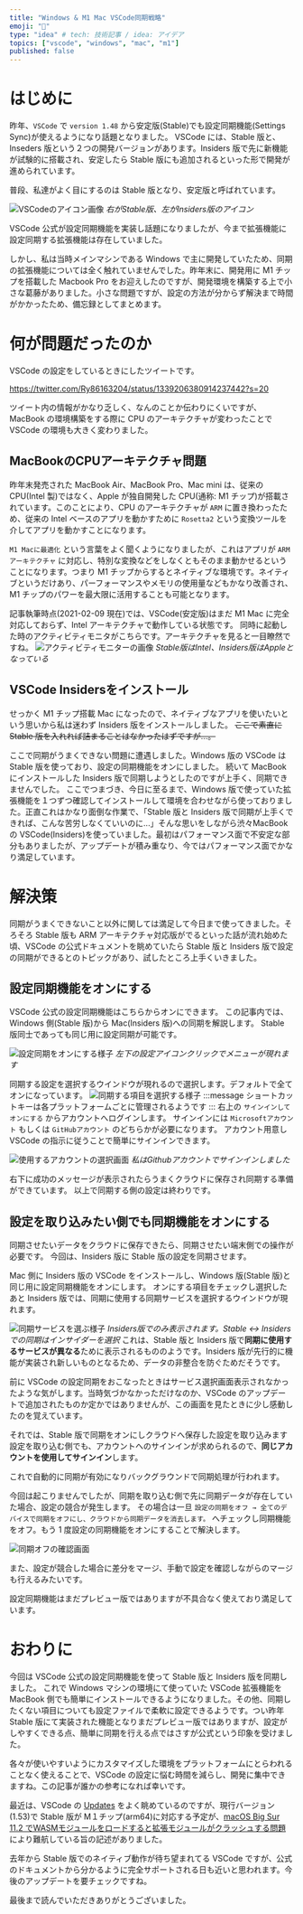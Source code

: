 ```yaml
---
title: "Windows & M1 Mac VSCode同期戦略"
emoji: "🔄"
type: "idea" # tech: 技術記事 / idea: アイデア
topics: ["vscode", "windows", "mac", "m1"]
published: false
---
```


# はじめに

昨年、`VSCode` で `version 1.48` から安定版(Stable)でも設定同期機能(Settings Sync)が使えるようになり話題となりました。
VSCode には、Stable 版と、Inseders 版という２つの開発バージョンがあります。Insiders 版で先に新機能が試験的に搭載され、安定したら Stable 版にも追加されるといった形で開発が進められています。

普段、私達がよく目にするのは Stable 版となり、安定版と呼ばれています。

![VSCodeのアイコン画像](https://storage.googleapis.com/zenn-user-upload/tgrrxh4oo27xz99wxxw1tcfb5vuh)
*右がStable版、左がInsiders版のアイコン*

VSCode 公式が設定同期機能を実装し話題になりましたが、今まで拡張機能に設定同期する拡張機能は存在していました。

しかし、私は当時メインマシンである Windows で主に開発していたため、同期の拡張機能については全く触れていませんでした。昨年末に、開発用に M1 チップを搭載した Macbook Pro をお迎えしたのですが、開発環境を構築する上で小さな葛藤がありました。小さな問題ですが、設定の方法が分からず解決まで時間がかかったため、備忘録としてまとめます。

# 何が問題だったのか

VSCode の設定をしているときにしたツイートです。

https://twitter.com/Ry86163204/status/1339206380914237442?s=20

ツイート内の情報がかなり乏しく、なんのことか伝わりにくいですが、MacBook の環境構築をする際に CPU のアーキテクチャが変わったことで VSCode の環境も大きく変わりました。

## MacBookのCPUアーキテクチャ問題

昨年末発売された MacBook Air、MacBook Pro、Mac mini は、従来の CPU(Intel 製)ではなく、Apple が独自開発した CPU(通称: M1 チップ)が搭載されています。このことにより、CPU のアーキテクチャが `ARM` に置き換わったため、従来の Intel ベースのアプリを動かすために `Rosetta2` という変換ツールを介してアプリを動かすことになります。

`M1 Macに最適化` という言葉をよく聞くようになりましたが、これはアプリが `ARMアーキテクチャ` に対応し、特別な変換などをしなくともそのまま動かせるということになります。つまり M1 チップからするとネイティブな環境です。ネイティブというだけあり、パーフォーマンスやメモリの使用量などもかなり改善され、M1 チップのパワーを最大限に活用することも可能となります。

記事執筆時点(2021-02-09 現在)では、VSCode(安定版)はまだ M1 Mac に完全対応しておらず、Intel アーキテクチャで動作している状態です。
同時に起動した時のアクティビティモニタがこちらです。アーキテクチャを見ると一目瞭然ですね。
![アクティビティモニターの画像](https://storage.googleapis.com/zenn-user-upload/p583bjzskira7znwdvp72ynrz535)
*Stable版はIntel、Insiders版はAppleとなっている*
## VSCode Insidersをインストール

せっかく M1 チップ搭載 Mac になったので、ネイティブなアプリを使いたいという思いから私は迷わず Insiders 版をインストールしました。
~~ここで素直に Stable 版を入れれば詰まることはなかったはずですが...。~~

ここで同期がうまくできない問題に遭遇しました。Windows 版の VSCode は Stable 版を使っており、設定の同期機能をオンにしました。
続いて MacBook にインストールした Insiders 版で同期しようとしたのですが上手く、同期できませんでした。
ここでつまづき、今日に至るまで、Windows 版で使っていた拡張機能を１つずつ確認してインストールして環境を合わせながら使っておりました。正直これはかなり面倒な作業で、「Stable 版と Insiders 版で同期が上手くできれば、こんな苦労しなくていいのに...」そんな思いをしながら渋々MacBook の VSCode(Insiders)を使っていました。最初はパフォーマンス面で不安定な部分もありましたが、アップデートが積み重なり、今ではパフォーマンス面でかなり満足しています。

# 解決策

同期がうまくできないこと以外に関しては満足して今日まで使ってきました。そろそろ Stable 版も ARM アーキテクチャ対応版がでるといった話が流れ始めた頃、VSCode の公式ドキュメントを眺めていたら Stable 版と Insiders 版で設定の同期ができるとのトピックがあり、試したところ上手くいきました。

## 設定同期機能をオンにする

VSCode 公式の設定同期機能はこちらからオンにできます。
この記事内では、Windows 側(Stable 版)から Mac(Insiders 版)への同期を解説します。
Stable 版同士であっても同じ用に設定同期が可能です。

![設定同期をオンにする様子](https://storage.googleapis.com/zenn-user-upload/nzyepfjno7qulnoaiuuffk0nj6c9)
*左下の設定アイコンクリックでメニューが現れます*

同期する設定を選択するウインドウが現れるので選択します。デフォルトで全てオンになっています。
![同期する項目を選択する様子](https://storage.googleapis.com/zenn-user-upload/uo73sd23a1x1pxzwonx9r3cc3d53)
:::message
ショートカットキーは各プラットフォームごとに管理されるようです
:::
右上の `サインインしてオンにする` からアカウントへログインします。
サインインには `Microsoftアカウント` もしくは `GitHubアカウント` のどちらかが必要になります。
アカウント用意し VSCode の指示に従うことで簡単にサインインできます。

![使用するアカウントの選択画面](https://storage.googleapis.com/zenn-user-upload/zddtezfrdvcj9hbbfm7hj0zaqh3y)
*私はGithubアカウントでサインインしました*

右下に成功のメッセージが表示されたらうまくクラウドに保存され同期する準備ができています。
以上で同期する側の設定は終わりです。

## 設定を取り込みたい側でも同期機能をオンにする

同期させたいデータをクラウドに保存できたら、同期させたい端末側での操作が必要です。
今回は、Insiders 版に Stable 版の設定を同期させます。

Mac 側に Insiders 版の VSCode をインストールし、Windows 版(Stable 版)と同じ用に設定同期機能をオンにします。
オンにする項目をチェックし選択したあと Insiders 版では、同期に使用する同期サービスを選択するウインドウが現れます。

![同期サービスを選ぶ様子](https://storage.googleapis.com/zenn-user-upload/8h29c0led43jjwbaj57m95ggp8zo)
*Insiders版でのみ表示されます。Stable ↔ Insidersでの同期はインサイダーを選択*
これは、Stable 版と Insiders 版で**同期に使用するサービスが異なる**ために表示されるもののようです。Insiders 版が先行的に機能が実装され新しいものとなるため、データの非整合を防ぐためだそうです。

前に VSCode の設定同期をおこなったときはサービス選択画面表示されなかったような気がします。当時気づかなかっただけなのか、VSCode のアップデートで追加されたものか定かではありませんが、この画面を見たときに少し感動したのを覚えています。

それでは、Stable 版で同期をオンにしクラウドへ保存した設定を取り込みます
設定を取り込む側でも、アカウントへのサインインが求められるので、**同じアカウントを使用してサインイン**します。

これで自動的に同期が有効になりバックグラウンドで同期処理が行われます。


今回は起こりませんでしたが、同期を取り込む側で先に同期データが存在していた場合、設定の競合が発生します。
その場合は一旦 `設定の同期をオフ → 全てのデバイスで同期をオフにし、クラウドから同期データを消去します。` へチェックし同期機能をオフ。もう 1 度設定の同期機能をオンにすることで解決します。

![同期オフの確認画面](https://storage.googleapis.com/zenn-user-upload/ckks1sdedjjg25gz6spuvogalsgq)

また、設定が競合した場合に差分をマージ、手動で設定を確認しながらのマージも行えるみたいです。

設定同期機能はまだプレビュー版ではありますが不具合なく使えており満足しています。

# おわりに

今回は VSCode 公式の設定同期機能を使って Stable 版と Insiders 版を同期しました。
これで Windows マシンの環境にて使っていた VSCode 拡張機能を MacBook 側でも簡単にインストールできるようになりました。その他、同期したくない項目についても設定ファイルで柔軟に設定できるようです。つい昨年 Stable 版にて実装された機能となりまだプレビュー版ではありますが、設定がしやすくできる点、簡単に同期を行える点ではさすが公式という印象を受けました。

各々が使いやすいようにカスタマイズした環境をプラットフォームにとらわれることなく使えることで、VSCode の設定に悩む時間を減らし、開発に集中できますね。この記事が誰かの参考になれば幸いです。

最近は、VSCode の [Updates](https://code.visualstudio.com/updates/v1_53) をよく眺めているのですが、現行バージョン(1.53)で Stable 版が M１チップ(arm64)に対応する予定が、[macOS Big Sur 11.2 でWASMモジュールをロードすると拡張モジュールがクラッシュする問題](https://github.com/microsoft/vscode/issues/115646)により難航している旨の記述がありました。

去年から Stable 版でのネイティブ動作が待ち望まれてる VSCode ですが、公式のドキュメントから分かるように完全サポートされる日も近いと思われます。今後のアップデートを要チェックですね。

最後まで読んでいただきありがとうございました。